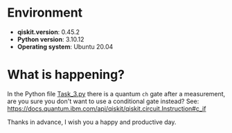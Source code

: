 # Environment

- **qiskit.__version__**: 0.45.2
- **Python version**: 3.10.12
- **Operating system**: Ubuntu 20.04

# What is happening?
In the Python file [Task_3.py](https://github.com/Ta-SeenJunaid/Quantum-Computing/blob/f00d91ce67e7336649e38ee4d0ce33392cf1ae6d/Quantum%20Cryptography/Task_3.py#L19) there is a quantum `ch` gate after a measurement, are you sure you don't want to use a conditional gate instead?
See: https://docs.quantum.ibm.com/api/qiskit/qiskit.circuit.Instruction#c_if


Thanks in advance, I wish you a happy and productive day.

